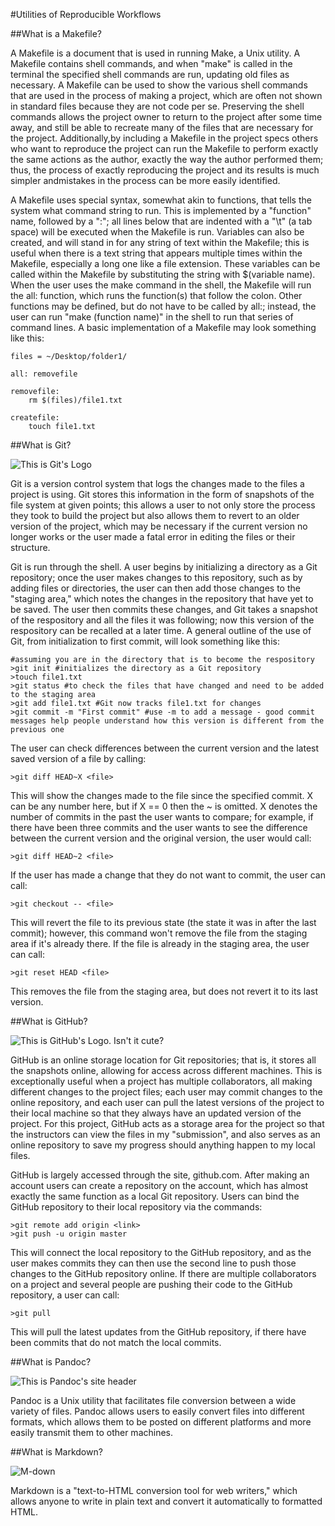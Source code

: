 #Utilities of Reproducible Workflows


##What is a Makefile?

A Makefile is a document that is used in running Make, a Unix utility. 
A Makefile contains shell commands, and when "make" is called in the
terminal the specified shell commands are run, updating old files as
necessary. A Makefile can be used to show the various shell commands 
that are used in the process of making a project, which are often not
shown in standard files because they are not code per se. Preserving
the shell commands allows the project owner to return to the project
after some time away, and still be able to recreate many of the files
that are necessary for the project. Additionally,by including a Makefile
in the project specs others who want to reproduce the project can run 
the Makefile to perform exactly the same actions as the author, exactly 
the way the author performed them; thus, the process of exactly 
reproducing the project and its results is much simpler andmistakes
in the process can be more easily identified. 


A Makefile uses special syntax, somewhat akin to functions, that tells the
system what command string to run. This is implemented by a "function" name,
followed by a ":"; all lines below that are indented with a "\t" (a tab space)
will be executed when the Makefile is run. Variables can also be created, and
will stand in for any string of text within the Makefile; this is useful when
there is a text string that appears multiple times within the Makefile,
especially a long one like a file extension. These variables can be called
within the Makefile by substituting the string with $(variable name). 
When the user uses the make command in the shell, the Makefile will run the 
all: function, which runs the function(s) that follow the colon. Other functions
may be defined, but do not have to be called by all:; instead, the user can run
"make (function name)" in the shell to run that series of command lines. A basic 
implementation of a Makefile may look something like this:


```
files = ~/Desktop/folder1/

all: removefile

removefile:
	rm $(files)/file1.txt

createfile:
	touch file1.txt
```

##What is Git?

![](../images/git-logo.png "This is Git's Logo")

Git is a version control system that logs the changes made to the files
a project is using. Git stores this information in the form of snapshots
of the file system at given points; this allows a user to not only store 
the process they took to build the project but also allows them to revert 
to an older version of the project, which may be necessary if the current
version no longer works or the user made a fatal error in editing the files
or their structure.


Git is run through the shell. A user begins by initializing a directory as
a Git repository; once the user makes changes to this repository, such as by
adding files or directories, the user can then add those changes to the 
"staging area," which notes the changes in the repository that have yet to be
saved. The user then commits these changes, and Git takes a snapshot of the
respository and all the files it was following; now this version of the 
respository can be recalled at a later time. A general outline of the use of
Git, from initialization to first commit, will look something like this:


```
#assuming you are in the directory that is to become the respository
>git init #initializes the directory as a Git repository
>touch file1.txt
>git status #to check the files that have changed and need to be added to the staging area
>git add file1.txt #Git now tracks file1.txt for changes
>git commit -m "First commit" #use -m to add a message - good commit messages help people understand how this version is different from the previous one
```


The user can check differences between the current version and the latest saved
version of a file by calling:

```
>git diff HEAD~X <file>
```


This will show the changes made to the file since the specified commit. X can be any 
number here, but if X == 0 then the ~ is omitted. X denotes the number of commits
in the past the user wants to compare; for example, if there have been three commits and the user
wants to see the difference between the current version and the original version, the user would call:

```
>git diff HEAD~2 <file>
```


If the user has made a change that they do not want to commit, the user can call:

```
>git checkout -- <file>
```


This will revert the file to its previous state (the state it was in after the
last commit); however, this command won't remove the file from the staging area
if it's already there. If the file is already in the staging area, the user can call:

```
>git reset HEAD <file>
```


This removes the file from the staging area, but does not revert it to its last version.


##What is GitHub?

![](../images/github-logo.png "This is GitHub's Logo. Isn't it cute?")

GitHub is an online storage location for Git repositories; that is, it
stores all the snapshots online, allowing for access across different
machines. This is exceptionally useful when a project has multiple
collaborators, all making different changes to the project files; each
user may commit changes to the online repository, and each user can pull
the latest versions of the project to their local machine so that they
always have an updated version of the project. For this project, GitHub
acts as a storage area for the project so that the instructors can view
the files in my "submission", and also serves as an online repository
to save my progress should anything happen to my local files.


GitHub is largely accessed through the site, github.com. After making
an account users can create a repository on the account, which has almost
exactly the same function as a local Git repository. Users can bind the
GitHub repository to their local repository via the commands:

```
>git remote add origin <link>
>git push -u origin master
```

This will connect the local repository to the GitHub repository, and as
the user makes commits they can then use the second line to push those 
changes to the GitHub repository online. If there are multiple collaborators
on a project and several people are pushing their code to the GitHub
repository, a user can call:

```
>git pull
```


This will pull the latest updates from the GitHub repository, if there
have been commits that do not match the local commits.


##What is Pandoc?

![](../images/pandoc-logo.png "This is Pandoc's site header")

Pandoc is a Unix utility that facilitates file conversion between a wide
variety of files. Pandoc allows users to easily convert files into different
formats, which allows them to be posted on different platforms and more
easily transmit them to other machines. 


##What is Markdown?

![](../images/markdown-logo.png "M-down")

Markdown is a "text-to-HTML conversion tool for web writers," which allows 
anyone to write in plain text and convert it automatically to formatted HTML.

